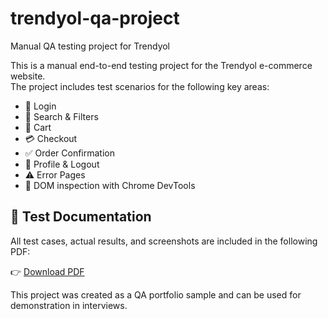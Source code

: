 # trendyol-qa-project
Manual QA testing project for Trendyol

This is a manual end-to-end testing project for the Trendyol e-commerce website.  
The project includes test scenarios for the following key areas:

- 🔐 Login
- 🔎 Search & Filters
- 🛒 Cart
- 💳 Checkout
- ✅ Order Confirmation
- 👤 Profile & Logout
- ⚠️ Error Pages
- 🧰 DOM inspection with Chrome DevTools

## 📄 Test Documentation

All test cases, actual results, and screenshots are included in the following PDF:

👉 [Download PDF](Trendyol_QA_Test_Project.pdf)

This project was created as a QA portfolio sample and can be used for demonstration in interviews.
